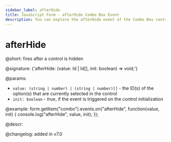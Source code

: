 ```yaml
---
sidebar_label: afterHide
title: JavaScript Form - afterHide Combo Box Event 
description: You can explore the afterHide event of the Combo Box control of Form in the documentation of the DHTMLX JavaScript UI library. Browse developer guides and API reference, try out code examples and live demos, and download a free 30-day evaluation version of DHTMLX Suite.
---
```


# afterHide

@short: fires after a control is hidden

@signature: {'afterHide: (value: Id | Id[], init: boolean) => void;'}

@params:
- `value: (string | number) | (string | number)[]` - the ID(s) of the option(s) that are currently selected in the control
- `init: boolean` - *true*, if the event is triggered on the control initialization

@example:
form.getItem("combo").events.on("afterHide", function(value, init) {
    console.log("afterHide", value, init);
});

@descr:

@changelog: added in v7.0
